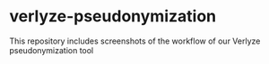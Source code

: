 # verlyze-pseudonymization
This repository includes screenshots of the workflow of our Verlyze pseudonymization tool
